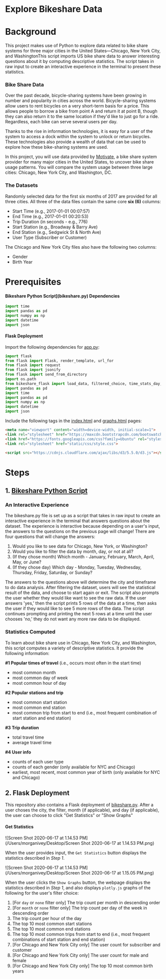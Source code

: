 # Explore Bikeshare Data

# Background

This project makes use of Python to explore data related to bike share systems for three major cities in the United States—Chicago, New York City, and WashingtonThis script imports US bike share data to answer interesting questions about it by computing descriptive statistics. The script takes in raw input to create an interactive experience in the terminal to present these statistics.

### Bike Share Data

Over the past decade, bicycle-sharing systems have been growing in number and popularity in cities across the world. Bicycle-sharing systems allow users to rent bicycles on a very short-term basis for a price. This allows people to borrow a bike from point A and return it at point B, though they can also return it to the same location if they'd like to just go for a ride. Regardless, each bike can serve several users per day.

Thanks to the rise in information technologies, it is easy for a user of the system to access a dock within the system to unlock or return bicycles. These technologies also provide a wealth of data that can be used to explore how these bike-sharing systems are used.

In this project, you will use data provided by [Motivate](https://www.motivateco.com/), a bike share system provider for many major cities in the United States, to uncover bike share usage patterns. You will compare the system usage between three large cities: Chicago, New York City, and Washington, DC.

### The Datasets

Randomly selected data for the first six months of 2017 are provided for all three cities. All three of the data files contain the same core **six (6)** columns:

- Start Time (e.g., 2017-01-01 00:07:57)
- End Time (e.g., 2017-01-01 00:20:53)
- Trip Duration (in seconds - e.g., 776)
- Start Station (e.g., Broadway & Barry Ave)
- End Station (e.g., Sedgwick St & North Ave)
- User Type (Subscriber or Customer)

The Chicago and New York City files also have the following two columns:

- Gender
- Birth Year

# Prerequisites

#### Bikeshare Python Script](bikeshare.py) Dependencies

```python
import time
import pandas as pd
import numpy as np
import datetime
import json
```

#### Flask Deployment

Import the following dependencies for [app.py](app.py):

```python
import flask
from flask import Flask, render_template, url_for
from flask import request
from flask import jsonify
from flask import send_from_directory
import os.path
from bikeshare_flask import load_data, filtered_choice, time_stats_day, time_stats_month, time_stats_hour, most_common, station_stats, trip_duration_stats, user_stats
import pandas as pd
import time
import pandas as pd
import numpy as np
import datetime
import json
```

Include the following tags in the [index.html](index.html) and [graphs.html](graphs.html) pages:

```html
<meta name="viewport" content="width=device-width, initial-scale=1">
<link rel="stylesheet" href="https://maxcdn.bootstrapcdn.com/bootswatch/3.3.7/superhero/bootstrap.min.css">
<link href="https://fonts.googleapis.com/css?family=Ubuntu" rel="stylesheet">
<link rel="stylesheet" href="static/css/style.css">

<script src="https://cdnjs.cloudflare.com/ajax/libs/d3/5.5.0/d3.js"></script>
```



# Steps

## 1. [Bikeshare Python Script](bikeshare.py)

### An Interactive Experience

The bikeshare.py file is set up as a script that takes in raw input to create an interactive experience in the terminal that answers questions about the dataset. The experience is interactive because depending on a user's input, the answers to the questions on the previous page will change! There are four questions that will change the answers:

1. Would you like to see data for Chicago, New York, or Washington?
2. Would you like to filter the data by month, day, or not at all?
3. (If they chose month) Which month - January, February, March, April, May, or June?
4. (If they chose day) Which day - Monday, Tuesday, Wednesday, Thursday, Friday, Saturday, or Sunday?

The answers to the questions above will determine the city and timeframe to do data analysis. After filtering the dataset, users will see the statistical result of the data, and choose to start again or exit. The script also prompts the user whether they would like want to see the raw data. If the user answers 'yes,' then the script prints 5 rows of the data at a time, then asks the user if they would like to see 5 more rows of the data. The script continues prompting and printing the next 5 rows at a time until the user chooses 'no,' they do not want any more raw data to be displayed.

### Statistics Computed

To learn about bike share use in Chicago, New York City, and Washington, this script computes a variety of descriptive statistics. It provide the following information:

**#1 Popular times of travel** (i.e., occurs most often in the start time)

- most common month
- most common day of week
- most common hour of day

**#2 Popular stations and trip**

- most common start station
- most common end station
- most common trip from start to end (i.e., most frequent combination of start station and end station)

**#3 Trip duration**

- total travel time
- average travel time

**#4 User info**

- counts of each user type
- counts of each gender (only available for NYC and Chicago)
- earliest, most recent, most common year of birth (only available for NYC and Chicago)

## 2. Flask Deployment

This repository also contains a Flask deployment of [bikeshare.py](bikeshare.py). After a user choses the city, the filter, month (if applicable), and day (if applicable), the user can choose to click "Get Statistics" or "Show Graphs"

#### Get Statistics

![Screen Shot 2020-06-17 at 1.14.53 PM](/Users/morganivey/Desktop/Screen Shot 2020-06-17 at 1.14.53 PM.png)

When the user provides input, the `Get Statistics` button displays the statistics described in *Step 1*. 



![Screen Shot 2020-06-17 at 1.14.53 PM](/Users/morganivey/Desktop/Screen Shot 2020-06-17 at 1.15.05 PM.png)

When the user clicks the `Show Graphs` button, the webpage displays the statistics described in *Step 1*, and also displays `plotly.js` graphs of the following for the user's filter choice:

1. [For `day` or `none` filter only] The trip count per month in descending order
2. [For `month` or `none` filter only] The trip count per day of the week in descending order
3. The trip count per hour of the day
4. The top 10 most common start stations
5. The top 10 most common end stations
6. The top 10 most common trips from start to end (i.e., most frequent combinations of start station and end station)
7. [For Chicago and New York City only] The user count for subscriber and customer
8. [For Chicago and New York City only] The user count for male and female
9. [For Chicago and New York City only] The top 10 most common birth years